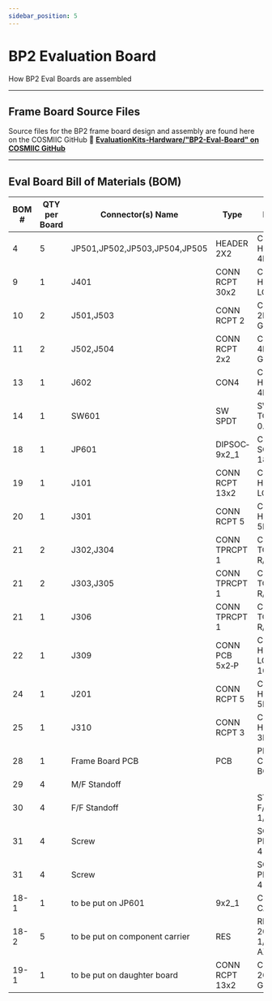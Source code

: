 ```yaml
---
sidebar_position: 5
---
```


# BP2 Evaluation Board

How BP2 Eval Boards are assembled

---

## Frame Board Source Files

Source files for the BP2 frame board design and assembly are found here on the COSMIIC GitHub :link: **[EvaluationKits-Hardware/"BP2-Eval-Board" on COSMIIC GitHub](https://github.com/COSMIIC-Inc/EvaluationKits-Hardware/tree/main/BP2-Eval-Board)**

---

## Eval Board Bill of Materials (BOM)
| BOM # | QTY per Board | Connector(s) Name | Type | Description | Part # | Manufacturer | Link to Order |
| --- | --- | --- | --- | --- | --- | --- | --- |
| 4 | 5 | JP501,JP502,JP503,JP504,JP505 | HEADER 2X2 | CONN HEADER R/A 4POS 2.54MM | TSW-102-08-F-D-RA | Samtec | Mouser TSW-102-08-F-D-RA |
| 9 | 1 | J401 | CONN RCPT 30x2 | CONN HEADER LOPRO R/A | 1-5103311-2 | TE | Digikey 1-5103311-2 |
| 10 | 2 | J501,J503 | CONN RCPT 2 | CONN RCPT 2POS 0.1 GOLD PCB | SSQ-102-03-F-S | Samtec | Digikey SSQ-102-03-F-S |
| 11 | 2 | J502,J504 | CONN RCPT 2x2 | CONN RCPT 4POS 0.1 GOLD PCB | SSQ-102-03-F-D | Samtec | Digikey SSQ-102-03-F-D |
| 13 | 1 | J602 | CON4 | CONN HEADER R/A 4POS 2.54MM | TSW-104-08-F-S-RA | Samtec | Digikey TSW-104-08-F-S-RA |
| 14 | 1 | SW601 | SW SPDT | SWITCH TOGGLE SPDT 0.4VA 20V | 200USP1T1A1M6RE | E Switch | Digikey 200USP1T1A1M6RE |
| 18 | 1 | JP601 | DIPSOC‐9x2_1 | CONN IC DIP SOCKET 18POS GOLD | 115‐43‐318‐41‐003000 | Mill‐Max | Digikey 115‐43‐318‐41‐003000 |
| 19 | 1 | J101 | CONN RCPT 13x2 | CONN HEADER LOPRO 13X2 | TLW-113-06-F-D | Samtec | Digikey TLW-113-06-F-D |
| 20 | 1 | J301 | CONN RCPT 5 | CONN HEADER R/A 5POS 2.54MM | 90136‐2105 | Molex | Digikey 90136‐2105 |
| 21 | 2 | J302,J304 | CONN TPRCPT 1 | CONN TOUCHPROOF R/A RED | 8R004182903F | P1 Tech | P1tech 41829 |
| 21 | 2 | J303,J305 | CONN TPRCPT 1 | CONN TOUCHPROOF R/A BLACK | 8R004182901F | P1 Tech | P1tech 41829 |
| 21 | 1 | J306 | CONN TPRCPT 1 | CONN TOUCHPROOF R/A GREEN | 41829-50 | P1 Tech | P1tech 41829 |
| 22 | 1 | J309 | CONN PCB 5x2‐P | CONN HEADER LOPRO R/A 10POS GOLD | 5103311‐1 | TE | Digikey 5103311-1 |
| 24 | 1 | J201 | CONN RCPT 5 | CONN HEADER R/A 5POS 2MM | 053254-0570 | Molex | Digikey 0532540570 |
| 25 | 1 | J310 | CONN RCPT 3 | CONN HEADER R/A 3POS 2.54MM | TSW-103-08-F-S-RA | Samtec | Digikey TSW-103-08-F-S-RA |
| 28 | 1 | Frame Board PCB | PCB | PRINTED CIRCUIT BOARD | N/A | N/A | N/A |
| 29 | 4 | M/F Standoff |  |  |  | Fascomp |  |
| 30 | 4 | F/F Standoff |  | STANDOFF F/F 4-40 X 1/4 | 2053-440-AL-7 | Elec Hrdr  |  |
| 31 | 4 | Screw |  | SCREW PHILLIPS PAN 4-40 X 1/8  | M42PPM1 |  |  |
| 31 | 4 | Screw |  | SCREW PHILLIPS PAN 4-40 X 3/16 | M43PPM1 |  |  |
| 18-1 | 1 | to be put on JP601 | 9x2_1 | COMPONENT CARRIER | 18-600-10 | Aries Electronics | Mouser 18-600-10 |
| 18-2 | 5 | to be put on component carrier | RES | RESISTOR 200 OHM 1/4W 1% AXIAL | 200XBK-ND | YAGEO | Digikey 200XBK-ND |
| 19-1 | 1 | to be put on daughter board | CONN RCPT 13x2 | CONN RCPT 26POS 0.1 GOLD PCB | SLW-113-01-F-D | Samtec | Digikey SLW-113-01-F-D |